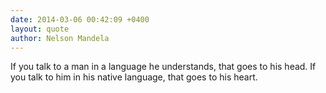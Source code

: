 ```yaml
---
date: 2014-03-06 00:42:09 +0400
layout: quote
author: Nelson Mandela
---
```

If you talk to a man in a language he understands, that goes to his head. If you talk to him in his native language, that goes to his heart.